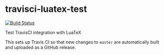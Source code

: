 # travisci-luatex-test

[![Build Status](https://travis-ci.org/karlding/travisci-luatex-test.svg?branch=master)](https://travis-ci.org/karlding/travisci-luatex-test)

Test TravisCI integration with LuaTeX

This sets up Travis CI so that new changes to `master` are automatically built
and uploaded as a GitHub release.
